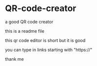# QR-code-creator
a good QR code creator 


this is a readme file

this qr code editor is short but it is good

you can type in links starting with "https://"

thank me 

